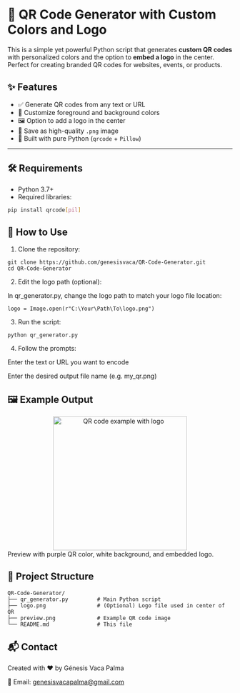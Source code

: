 # 📸 QR Code Generator with Custom Colors and Logo

This is a simple yet powerful Python script that generates **custom QR codes** with personalized colors and the option to **embed a logo** in the center. Perfect for creating branded QR codes for websites, events, or products.

## ✨ Features

- ✅ Generate QR codes from any text or URL
- 🎨 Customize foreground and background colors
- 🖼️ Option to add a logo in the center
- 💾 Save as high-quality `.png` image
- 🐍 Built with pure Python (`qrcode` + `Pillow`)

---

## 🛠️ Requirements

- Python 3.7+
- Required libraries:

```bash
pip install qrcode[pil]
```


## 🚀 How to Use
1. Clone the repository:

```
git clone https://github.com/genesisvaca/QR-Code-Generator.git
cd QR-Code-Generator
```
2. Edit the logo path (optional):

In qr_generator.py, change the logo path to match your logo file location:

````
logo = Image.open(r"C:\Your\Path\To\logo.png")
````

3. Run the script:

````
python qr_generator.py
````
4. Follow the prompts:

Enter the text or URL you want to encode

Enter the desired output file name (e.g. my_qr.png)

## 🖼️ Example Output
<div align="center"> <img src="preview.png" alt="QR code example with logo" width="300"/> </div>
Preview with purple QR color, white background, and embedded logo.

## 📂 Project Structure
````
QR-Code-Generator/
├── qr_generator.py         # Main Python script
├── logo.png                # (Optional) Logo file used in center of QR
├── preview.png             # Example QR code image
└── README.md               # This file
````

## 📬 Contact
Created with ❤️ by Génesis Vaca Palma

📧 Email: genesisvacapalma@gmail.com

